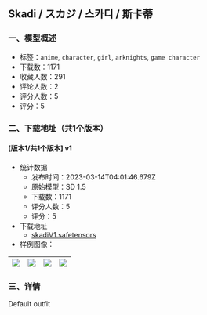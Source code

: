 ## Skadi / スカジ / 스카디 / 斯卡蒂
### 一、模型概述

- 标签：`anime`, `character`, `girl`, `arknights`, `game character`
- 下载数：1171
- 收藏人数：291
- 评论人数：2
- 评分人数：5
- 评分：5

### 二、下载地址（共1个版本）

#### [版本1/共1个版本] v1

- 统计数据
  - 发布时间：2023-03-14T04:01:46.679Z
  - 原始模型：SD 1.5
  - 下载数：1171
  - 评分人数：5
  - 评分：5
- 下载地址
  - [skadiV1.safetensors](https://civitai.com/api/download/models/22271)
- 样例图像：

| <img src="https://image.civitai.com/xG1nkqKTMzGDvpLrqFT7WA/d4e2a2ba-b7a5-44ab-8ca1-3966b3e3bf00/width=450/246077.jpeg" /> | <img src="https://image.civitai.com/xG1nkqKTMzGDvpLrqFT7WA/f57b2bc9-cd25-4f28-3052-2e202b7fea00/width=450/246087.jpeg" /> | <img src="https://image.civitai.com/xG1nkqKTMzGDvpLrqFT7WA/614d01a4-f6dc-428c-1fcf-e562b3ee4f00/width=450/246099.jpeg" /> | <img src="https://image.civitai.com/xG1nkqKTMzGDvpLrqFT7WA/9a7552cb-403f-44f7-f170-369de185a600/width=450/247581.jpeg" /> |
| ---- | ---- | ---- | ---- |


### 三、详情
<p>Default outfit</p>